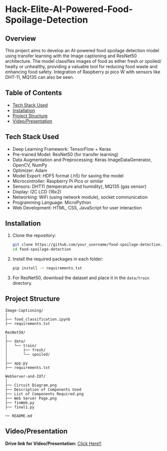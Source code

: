 # Hack-Elite-AI-Powered-Food-Spoilage-Detection

## Overview
This project aims to develop an AI-powered food spoilage detection model using transfer learning with the Image captioning and ResNet50 architecture. The model classifies images of food as either fresh or spoiled/ healty or unhealthy, providing a valuable tool for reducing food waste and enhancing food safety.
Integration of Raspberry pi pico W with sensors like DHT-11, MQ135 can also be seen. 

## Table of Contents

- [Tech Stack Used](#tech-stack-used)
- [Installation](#installation)
- [Project Structure](#project-structure)
- [Video/Presentation](#video/presentation)

## Tech Stack Used

- Deep Learning Framework: TensorFlow + Keras
- Pre-trained Model: ResNet50 (for transfer learning)
- Data Augmentation and Preprocessing: Keras ImageDataGenerator, OpenCV, NumPy
- Optimizer: Adam
- Model Export: HDF5 format (.h5) for saving the model
- Microcontroller: Raspberry Pi Pico or similar
- Sensors: DHT11 (temperature and humidity), MQ135 (gas sensor)
- Display: I2C LCD (16x2)
- Networking: WiFi (using network module), socket communication
- Programming Language: MicroPython
- Web Development: HTML, CSS, JavaScript for user interaction

## Installation

1. Clone the repository:
   ```bash
   git clone https://github.com/your_username/food-spoilage-detection.git
   cd food-spoilage-detection
   ```

2. Install the required packages in each folder:
   ```bash
   pip install -r requirements.txt
   ```

3. For ResNet50, download the dataset and place it in the `data/train` directory.

## Project Structure
```
Image-Captioning/
│
├── food_classification.ipynb
├── requirements.txt

ResNet50/
│
├── data/
│   └── train/
│       ├── fresh/
│       └── spoiled/
│
├── app.py
├── requirements.txt

WebServer-and-IOT/
│
├── Circuit Diagram.png
├── Description of Components Used
├── List of Components Required.png
├── Web Server Page.png
├── finWeb.py
├── final1.py

── README.md

```
## Video/Presentation

**Drive link for Video/Presentation:** [Click Here!!](https://drive.google.com/drive/folders/1wlCWJa5w4xO2fOP7bD_pMEmbu4OIJsyT)
